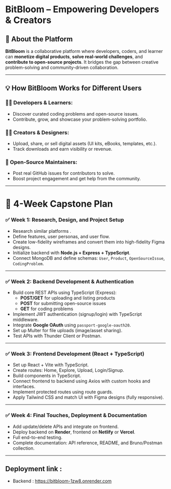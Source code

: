 # BitBloom – Empowering Developers & Creators



## 📌 About the Platform

**BitBloom** is a collaborative platform where developers, coders, and learner can **monetize digital products**, **solve real-world challenges**, and **contribute to open-source projects**. It bridges the gap between creative problem-solving and community-driven collaboration.

---

## 💡 How BitBloom Works for Different Users

### 👨‍💻 Developers & Learners:
- Discover curated coding problems and open-source issues.
- Contribute, grow, and showcase your problem-solving portfolio.

### 🧑‍🎨 Creators & Designers:
- Upload, share, or sell digital assets (UI kits, eBooks, templates, etc.).
- Track downloads and earn visibility or revenue.

### 🔧 Open-Source Maintainers:
- Post real GitHub issues for contributors to solve.
- Boost project engagement and get help from the community.

---


# 📅 4-Week Capstone Plan

### ✅ **Week 1: Research, Design, and Project Setup**
- Research similar platforms .
- Define features, user personas, and user flow.
- Create low-fidelity wireframes and convert them into high-fidelity Figma designs.
- Initialize backend with **Node.js + Express + TypeScript**.
- Connect MongoDB and define schemas: `User`, `Product`, `OpenSourceIssue`, `CodingProblem`.

---

### ✅ **Week 2: Backend Development & Authentication**
- Build core REST APIs using TypeScript (Express):
  - **POST/GET** for uploading and listing products
  - **POST** for submitting open-source issues
  - **GET** for coding problems
- Implement JWT authentication (signup/login) with TypeScript middleware.
- Integrate **Google OAuth** using `passport-google-oauth20`.
- Set up Multer for file uploads (image/asset sharing).
- Test APIs with Thunder Client or Postman.
---

### ✅ **Week 3: Frontend Development (React + TypeScript)**
- Set up React + Vite with TypeScript.
- Create routes: Home, Explore, Upload, Login/Signup.
- Build components in TypeScript.
- Connect frontend to backend using Axios with custom hooks and interfaces.
- Implement protected routes using route guards.
- Apply Tailwind CSS and match UI with Figma designs (fully responsive).
---

### ✅ **Week 4: Final Touches, Deployment & Documentation**
- Add update/delete APIs and integrate on frontend.
- Deploy backend on **Render**, frontend on **Netlify** or **Vercel**.
- Full end-to-end testing.
- Complete documentation: API reference, README, and Bruno/Postman collection.
---



## Deployment link :
- Backend : https://bitbloom-1zw8.onrender.com

